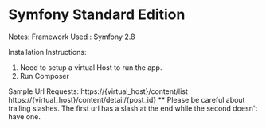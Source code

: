 Symfony Standard Edition
========================

Notes:
Framework Used : Symfony 2.8

Installation Instructions:
1. Need to setup a virtual Host to run the app.
2. Run Composer

Sample Url Requests:
https://{virtual_host}/content/list
https://{virtual_host}/content/detail/{post_id}
** Please be careful about trailing slashes. The first url has a slash at the end while the second doesn't have one.
